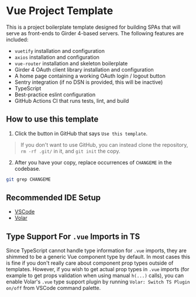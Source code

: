 # Vue Project Template

This is a project boilerplate template designed for building SPAs that
will serve as front-ends to Girder 4-based servers. The following features
are included:

* `vuetify` installation and configuration
* `axios` installation and configuration
* `vue-router` installation and skeleton boilerplate
* Girder 4 OAuth client library installation and configuration
* A home page containing a working OAuth login / logout button
* Sentry integration (if no DSN is provided, this will be inactive)
* TypeScript
* Best-practice eslint configuration
* GitHub Actions CI that runs tests, lint, and build

## How to use this template

1. Click the button in GitHub that says `Use this template`.

> If you don't want to use GitHub, you can instead clone the repository,
  `rm -rf .git/` in it, and `git init` the copy.

2. After you have your copy, replace occurrences of `CHANGEME` in the
   codebase.

```bash
git grep CHANGEME
```

## Recommended IDE Setup

- [VSCode](https://code.visualstudio.com/)
- [Volar](https://marketplace.visualstudio.com/items?itemName=johnsoncodehk.volar)

## Type Support For `.vue` Imports in TS

Since TypeScript cannot handle type information for `.vue` imports, they are
shimmed to be a generic Vue component type by default. In most cases this is
fine if you don't really care about component prop types outside of templates.
However, if you wish to get actual prop types in `.vue` imports (for example
to get props validation when using manual `h(...)` calls), you can enable
Volar's `.vue` type support plugin by running `Volar: Switch TS Plugin on/off`
from VSCode command palette.
